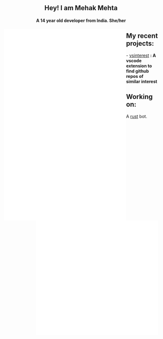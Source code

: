 <div align = "center" ><h2>Hey! I am Mehak Mehta</h2><h4> A 14 year old developer from India. She/her</h4></div>

	
<img align="left" width="400" alt="🦑" src="https://github.com/Mehak-Mehta/Mehak-Mehta/blob/main/metrics.personal.octa.svg">


<img align="left" width="400" alt="🦑" src="https://github.com/Mehak-Mehta/Mehak-Mehta/blob/main/metrics.plugin.langs.masteredd.svg">
	

[<img  width="400" align="left" alt="🦑" src= "https://github.com/Mehak-Mehta/Mehak-Mehta/blob/main/metrics.plugin.music.masteredd.svg">](https://open.spotify.com/playlist/7ETUYyrVuH9rQIc9Iy9vFY?utm_source=embed_v2&go=1&play=1&nd=1)
	

<img  align = "right" width="400" alt="🦑" src="https://github.com/Mehak-Mehta/Mehak-Mehta/blob/main/metrics.plugin.anime.masteredd.svg">

<div><h2>My recent projects: </h2> 
	- <a href="">vsinterest</a> <strong> : A vscode extension to find github repos of similar interest</strong>
</div>

<div><h2> Working on: </h2>
     A <a href="">rust</a> bot.
</div>
